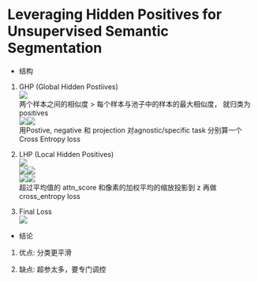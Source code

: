 # Leveraging Hidden Positives for Unsupervised Semantic Segmentation
*   结构  
    

1.  GHP (Global Hidden Postiives)  
    ![](paste-133dfabe61dba7044365c245d0f7d57bc54a5948.jpg)  
    两个样本之间的相似度 > 每个样本与池子中的样本的最大相似度， 就归类为positives  
    ![](paste-ccca5803d8c0ea1ce840a4f6c9ea8c6ac0456c86.jpg)![](paste-a46fec2c13fcf55738f515899bf2c6309bf18ba6.jpg)  
    用Postive, negative 和 projection 对agnostic/specific task 分别算一个 Cross Entropy loss  
      
    
2.  LHP (Local Hidden Positives)  
    ![](paste-758d97d031bcf4b53b4c5143389bf648ca92889c.jpg)  
    ![](paste-9728daa5076a4e54c133f60bc669127563e20804.jpg)![](paste-7f854c6b5d4bc528bc59af124164d34e101ff0ef.jpg)  
    ![](paste-ff89282ecb1ee4b97783368b7a06b3abc0622c6c.jpg)![](paste-664b526f46b3acc5845fb026d2e5c96deb17de9d.jpg)  
    超过平均值的 attn_score 和像素的加权平均的缩放投影到 z 再做cross_entropy loss  
      
    
3.  Final Loss  
    ![](paste-136fb6cae30249ae4d84802caac7fd1e9606160f.jpg)  
    

*   结论  
    

1.  优点: 分类更平滑  
      
    
2.  缺点: 超参太多，要专门调控
